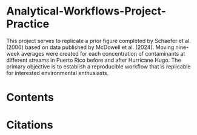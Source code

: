 # Analytical-Workflows-Project-Practice
This project serves to replicate a prior figure completed by Schaefer et al. (2000) based on data published by McDowell et al. (2024). Moving nine-week averages were created for each concentration of contaminants at different streams in Puerto Rico before and after Hurricane Hugo. The primary objective is to establish a reproducible workflow that is replicable for interested environmental enthusiasts.

# Contents

# Citations






